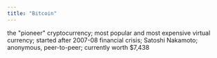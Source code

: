 ```yaml
---
title: "Bitcoin"
---
```

the &quot;pioneer&quot; cryptocurrency; most popular and most expensive virtual currency; started after 2007-08 financial crisis; Satoshi Nakamoto; anonymous, peer-to-peer; currently worth $7,438

